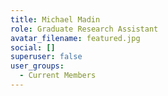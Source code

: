 ```yaml
---
title: Michael Madin
role: Graduate Research Assistant
avatar_filename: featured.jpg
social: []
superuser: false
user_groups:
  - Current Members
---
```

